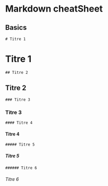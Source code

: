 # Markdown cheatSheet

## Basics

`# Titre 1`   
# Titre 1
`## Titre 2`
## Titre 2
`### Titre 3`
### Titre 3
`#### Titre 4`
#### Titre 4
`##### Titre 5`
##### Titre 5
`###### Titre 6`
###### Titre 6
